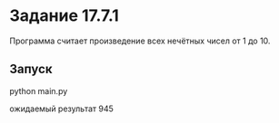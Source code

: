 # Задание 17.7.1

Программа считает произведение всех нечётных чисел от 1 до 10.

## Запуск

python main.py

ожидаемый результат
945
